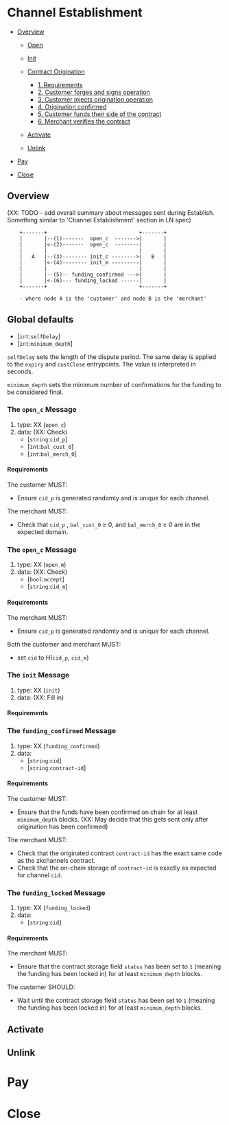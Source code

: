 # Channel Establishment

  * [Overview](#Overview)
    * [Open](#open)
    * [Init](#init)
    * [Contract Origination](#contract-origination)
        * [1. Requirements](#1.-requirements)
        * [2. Customer forges and signs operation](#2.-customer-forges-and-signs-operation)
        * [3. Customer injects origination operation](#3.-customer-injects-origination-operation)
        * [4. Origination confirmed ](#4.-origination-confirmed )
        * [5. Customer funds their side of the contract](#5.-customer-funds-their-side-of-the-contract)
        * [6. Merchant verifies the contract](#6.-Merchant-verifies-the-contract)

    * [Activate](#activate)
    * [Unlink](#unlink)

  * [Pay](#pay)
  * [Close](#close)
  
## Overview
(XX: TODO - add overall summary about messages sent during Establish. Something similar to 'Channel Establishment' section in LN spec)

        +-------+                              +-------+
        |       |--(1)-------  open_c  ------->|       |
        |       |<-(2)-------  open_c  --------|       |
        |       |                              |       |
        |   A   |--(3)-------- init_c -------->|   B   |
        |       |<-(4)-------- init_m ---------|       |
        |       |                              |       |
        |       |--(5)-- funding_confirmed --->|       |
        |       |<-(6)--- funding_locked ------|       |
        +-------+                              +-------+

        - where node A is the 'customer' and node B is the 'merchant'

## Global defaults
* [`int`:`selfDelay`] 
* [`int`:`minimum_depth`]

`selfDelay` sets the length of the dispute period. The same delay is applied to the `expiry` and `custClose` entrypoints. The value is interpreted in seconds. 

`minimum_depth` sets the minimum number of confirmations for the funding to be considered final.

### The `open_c` Message

1. type: XX (`open_c`)
2. data: (XX: Check)
    * [`string`:`cid_p`]
    * [`int`:`bal_cust_0`]
    * [`int`:`bal_merch_0`]

#### Requirements

The customer MUST:
  - Ensure `cid_p` is generated randomly and is unique for each channel.

The merchant MUST:
  - Check that `cid_p` , `bal_cust_0` ≥ 0, and `bal_merch_0` ≥ 0 are in the expected domain.

### The `open_c` Message

1. type: XX (`open_m`)
2. data: (XX: Check)
    * [`bool`:`accept`]
    * [`string`:`cid_m`]

#### Requirements

The merchant MUST:
  - Ensure `cid_p` is generated randomly and is unique for each channel.

Both the customer and merchant MUST:
  - set `cid` to H(`cid_p`, `cid_m`)

### The `init` Message

1. type: XX (`init`)
2. data: (XX: Fill in)

#### Requirements

### The `funding_confirmed` Message

1. type: XX (`funding_confirmed`)
2. data: 
    * [`string`:`cid`]
    * [`string`:`contract-id`]

#### Requirements

The customer MUST:
  - Ensure that the funds have been confirmed on chain for at least `minimum_depth` blocks.
(XX: May decide that this gets sent only after origination has been confirmed)

The merchant MUST:
  - Check that the originated contract `contract-id` has the exact same code as the zkchannels contract.
  - Check that the on-chain storage of `contract-id` is exactly as expected for channel `cid`.

### The `funding_locked` Message

1. type: XX (`funding_locked`)
2. data: 
    * [`string`:`cid`]

#### Requirements

The merchant MUST:
  - Ensure that the contract storage field `status` has been set to `1` (meaning the funding has been locked in) for at least `minimum_depth` blocks.

The customer SHOULD:
  - Wait until the contract storage field `status` has been set to `1` (meaning the funding has been locked in) for at least `minimum_depth` blocks.

## Activate

## Unlink

# Pay

# Close